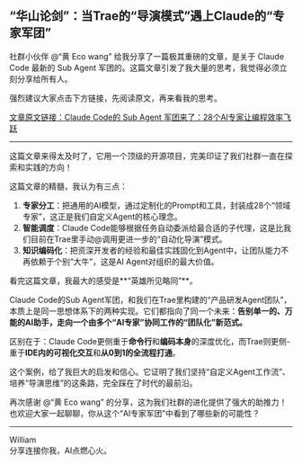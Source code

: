 “华山论剑”：当Trae的“导演模式”遇上Claude的“专家军团”
---
社群小伙伴 @“黄 Eco wang” 给我分享了一篇极其重磅的文章，是关于 Claude Code 最新的 Sub Agent 军团的。这篇文章引发了我大量的思考，我觉得必须立刻分享给所有人。

强烈建议大家点击下方链接，先阅读原文，再来看我的思考。

[文章原文链接：Claude Code的 Sub Agent 军团来了：28个AI专家让编程效率飞跃](https://mp.weixin.qq.com/s/me-WKgkzfqwLnmxtZhCNWA)

---

这篇文章来得太及时了，它用一个顶级的开源项目，完美印证了我们社群一直在探索和实践的方向！

这篇文章的精髓，我认为有三点：
1.  **专家分工**：把通用的AI模型，通过定制化的Prompt和工具，封装成28个“领域专家”，这正是我们自定义Agent的核心理念。
2.  **智能调度**：Claude Code能够根据任务自动委派给最合适的子代理，这是比我们目前在Trae里手动@调用更进一步的“自动化导演”模式。
3.  **知识编码化**：把资深开发者的经验和最佳实践固化到Agent中，让团队能力不再依赖于个别“大牛”，这是AI Agent对组织的最大价值。

看完这篇文章，我最大的感受是**“英雄所见略同”**。

Claude Code的Sub Agent军团，和我们在Trae里构建的“产品研发Agent团队”，本质上是同一思想体系下的两种实现。它们都指向了同一个未来：**告别单一的、万能的AI助手，走向一个由多个“AI专家”协同工作的“团队化”新范式。**

区别在于：Claude Code更侧重于**命令行**和**编码本身**的深度优化，而Trae则更侧-重于**IDE内的可视化交互**和**从0到1的全流程打通**。

这个案例，给了我巨大的启发和信心。它证明了我们坚持“自定义Agent工作流”、培养“导演思维”的这条路，完全踩在了时代的最前沿。

再次感谢 @“黄 Eco wang” 的分享，这为我们社群的进化提供了强大的助推力！也欢迎大家一起聊聊，你从这个“AI专家军团”中看到了哪些新的可能性？

---
William \
分享连接你我，AI点燃心火。 